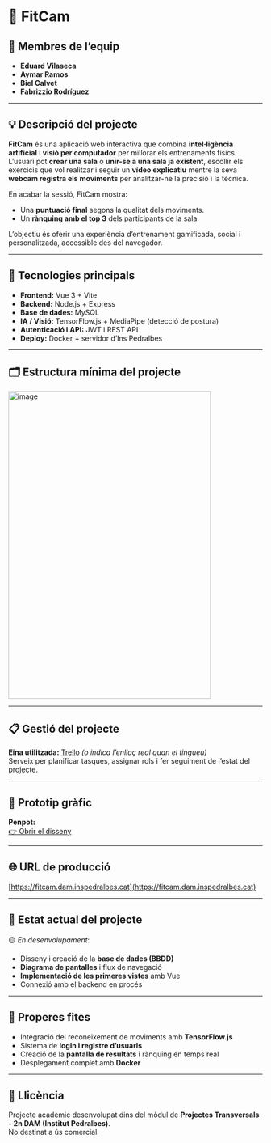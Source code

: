 # 🧠 **FitCam**

## 👥 Membres de l’equip
- **Eduard Vilaseca**  
- **Aymar Ramos**  
- **Biel Calvet**  
- **Fabrizzio Rodríguez**

---

## 💡 **Descripció del projecte**
**FitCam** és una aplicació web interactiva que combina **intel·ligència artificial** i **visió per computador** per millorar els entrenaments físics.  
L’usuari pot **crear una sala** o **unir-se a una sala ja existent**, escollir els exercicis que vol realitzar i seguir un **vídeo explicatiu** mentre la seva **webcam registra els moviments** per analitzar-ne la precisió i la tècnica.  

En acabar la sessió, FitCam mostra:
- Una **puntuació final** segons la qualitat dels moviments.  
- Un **rànquing amb el top 3** dels participants de la sala.  

L’objectiu és oferir una experiència d’entrenament gamificada, social i personalitzada, accessible des del navegador.

---

## 🧩 **Tecnologies principals**
- **Frontend:** Vue 3 + Vite  
- **Backend:** Node.js + Express  
- **Base de dades:** MySQL  
- **IA / Visió:** TensorFlow.js + MediaPipe (detecció de postura)  
- **Autenticació i API:** JWT i REST API  
- **Deploy:** Docker + servidor d’Ins Pedralbes  

---

## 🗂️ **Estructura mínima del projecte**
<img width="401" height="609" alt="image" src="https://github.com/user-attachments/assets/e73eed05-c6c3-4109-a051-7cb24ca680ab" />

---

## 📋 **Gestió del projecte**
**Eina utilitzada:** [Trello](https://trello.com/) *(o indica l’enllaç real quan el tingueu)*  
Serveix per planificar tasques, assignar rols i fer seguiment de l’estat del projecte.

---

## 🎨 **Prototip gràfic**
**Penpot:**  
[👉 Obrir el disseny](https://design.penpot.app/#/view?file-id=5b786374-066f-8104-8007-048a32a15967&page-id=5b786374-066f-8104-8007-048a32a18227&section=interactions&index=0&share-id=5b786374-066f-8104-8007-049649ccb737)

---

## 🌐 **URL de producció**
[https://fitcam.dam.inspedralbes.cat](https://fitcam.dam.inspedralbes.cat)

---

## 🚀 **Estat actual del projecte**
🟡 *En desenvolupament*:  
- Disseny i creació de la **base de dades (BBDD)**  
- **Diagrama de pantalles** i flux de navegació  
- **Implementació de les primeres vistes** amb Vue  
- Connexió amb el backend en procés

---

## 🔮 **Properes fites**
- Integració del reconeixement de moviments amb **TensorFlow.js**  
- Sistema de **login i registre d’usuaris**  
- Creació de la **pantalla de resultats** i rànquing en temps real  
- Desplegament complet amb **Docker**

---

## 🧾 **Llicència**
Projecte acadèmic desenvolupat dins del mòdul de **Projectes Transversals - 2n DAM (Institut Pedralbes)**.  
No destinat a ús comercial.
